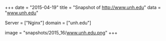 
+++
date = "2015-04-19"
title = "Snapshot of http://www.unh.edu"
data = "www.unh.edu"

Server = ["Nginx"]
domain = ["unh.edu"]

  image = "snapshots/2015_16/www.unh.edu.png"
+++
#
